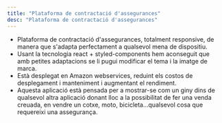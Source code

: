 ```yaml
---
title: "Plataforma de contractació d'assegurances"
desc: "Plataforma de contractació d'assegurances"
---
```


- Plataforma de contractació d'assegurances, totalment responsive, de manera que s'adapta perfectament a qualsevol mena de dispositiu.
- Usant la tecnologia react + styled-components hem aconseguit que amb petites adaptacions se li pugui modificar el tema i la imatge de marca.
- Està desplegat en Amazon webservices, reduint els costos de desplegament i manteniment i augmentant el rendiment.
- Aquesta aplicació està pensada per a mostrar-se com un giny dins de qualsevol altra aplicació donant lloc a la possibilitat de fer una venda creuada, en vendre un cotxe, moto, bicicleta...qualsevol cosa que requereixi una assegurança.
